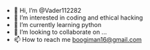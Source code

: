 - 👋 Hi, I’m @Vader112282
- 👀 I’m interested in coding and ethical hacking
- 🌱 I’m currently learning python
- 💞️ I’m looking to collaborate on ...
- 📫 How to reach me boogiman16@gmail.com

<!---
Vader112282/Vader112282 is a ✨ special ✨ repository because its `README.md` (this file) appears on your GitHub profile.
You can click the Preview link to take a look at your changes.
--->
